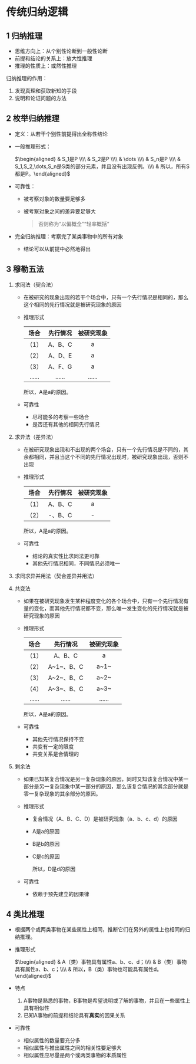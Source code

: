 # 传统归纳逻辑

## 1 归纳推理

- 思维方向上：从个别性论断到一般性论断
- 前提和结论的关系上：放大性推理
- 推理的性质上：或然性推理

归纳推理的作用：

1. 发现真理和获取新知的手段
2. 说明和论证问题的方法

## 2 枚举归纳推理

- 定义：从若干个别性前提得出全称性结论

- 一般推理形式：

  $\begin{aligned} & S_1是P \\\\ & S_2是P \\\\ & \dots \\\\ & S_n是P \\\\ & S_1,S_2,\dots,S_n是S类的部分元素，并且没有出现反例。\\\\ & 所以，所有S都是P。\end{aligned}$

- 可靠性：

  - 被考察对象的数量要足够多

  - 被考察对象之间的差异要足够大

    > 否则称为“以偏概全”“轻率概括”

- 完全归纳推理：考察完了某类事物中的所有对象

  - 结论可以从前提中必然地得出

## 3 穆勒五法

1. 求同法（契合法）

   - 在被研究的现象出现的若干个场合中，只有一个先行情况是相同的，那么这个相同的先行情况就是被研究现象的原因

   - 推理形式

     |  场合  | 先行情况 | 被研究现象 |
     | :----: | :------: | :--------: |
     | （1）  | A、B、C  |     a      |
     | （2）  | A、D、E  |     a      |
     | （3）  | A、F、G  |     a      |
     | ...... |  ......  |   ......   |

     所以，A是a的原因。

   - 可靠性

     - 尽可能多的考察一些场合
     - 是否还有其他的相同先行情况

2. 求异法（差异法）

   - 在被研究现象出现和不出现的两个场合，只有一个先行情况是不同的，其余都相同，并且当这个不同的先行情况出现时，被研究现象出现，否则不出现

   - 推理形式

     | 场合  | 先行情况 | 被研究现象 |
     | :---: | :------: | :--------: |
     | （1） | A、B、C  |     a      |
     | （2） | -、B、C  |     -      |

     所以，A是a的原因。

   - 可靠性

     - 结论的真实性比求同法更可靠
     - 其他先行情况相同，不同情况必须唯一

3. 求同求异并用法（契合差异并用法）

4. 共变法

   - 如果在被研究现象发生某种程度变化的各个场合中，只有一个先行情况有量的变化，而其他先行情况都不变，那么唯一发生变化的先行情况就是被研究现象的原因

   - 推理形式

     |  场合  |  先行情况  | 被研究现象 |
     | :----: | :--------: | :--------: |
     | （1）  |  A、B、C   |     a      |
     | （2）  | A~1~、B、C |    a~1~    |
     | （3）  | A~2~、B、C |    a~2~    |
     | （4）  | A~3~、B、C |    a~3~    |
     | ...... |   ......   |   ......   |

     所以，A是a的原因。

   - 可靠性

     - 其他先行情况保持不变
     - 共变有一定的限度
     - 共变关系是合情理的

5. 剩余法

   - 如果已知某复合情况是另一复杂现象的原因，同时又知该复合情况中某一部分是另一复杂现象中某一部分的原因，那么该复合情况的其余部分就是零一复杂现象的其余部分的原因。

   - 推理形式

     - 复合情况（A、B、C、D）是被研究现象（a、b、c、d）的原因

     - A是a的原因

     - B是b的原因

     - C是c的原因

       所以，D是d的原因

   - 可靠性

     - 依赖于预先建立的因果律

## 4 类比推理

- 根据两个或两类事物在某些属性上相同，推断它们在另外的属性上也相同的归纳推理。

- 推理形式

  $\begin{aligned} & A（类）事物具有属性a、b、c、d；\\\\ & B（类）事物具有属性a、b、c；\\\\ & 所以，B（类）事物也可能具有属性d。\end{aligned}$

- 特点

  1. A事物是熟悉的事物，B事物是希望说明或了解的事物，并且在一些属性上具有相似性
  2. 已知A事物的前提和结论具有**真实**的因果关系

- 可靠性

  - 相似属性的数量要充分多
  - 相似属性与推出属性之间的相关性要足够大
  - 相似属性应尽量是两个或两类事物的本质属性
